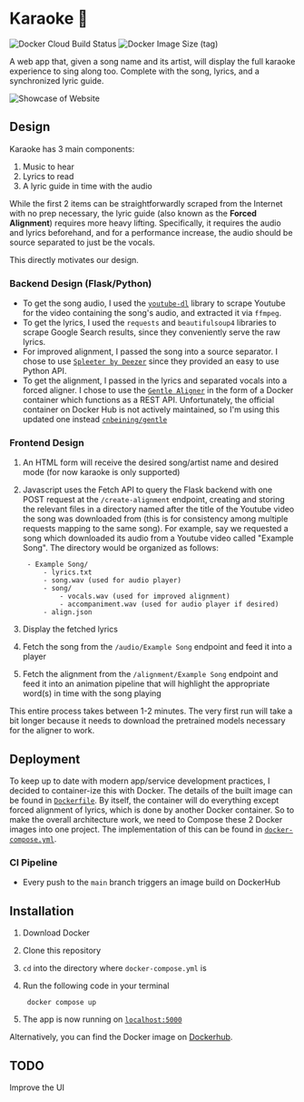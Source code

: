 Karaoke 🎤
=====

![Docker Cloud Build Status](https://img.shields.io/docker/cloud/build/seanfarhat/karaoke) ![Docker Image Size (tag)](https://img.shields.io/docker/image-size/seanfarhat/karaoke/latest)

A web app that, given a song name and its artist, will display the full karaoke experience to sing along too. Complete with the song, lyrics, and a synchronized lyric guide.


![Showcase of Website](./showcase.gif)

Design
----

Karaoke has 3 main components:

1. Music to hear
2. Lyrics to read
3. A lyric guide in time with the audio

While the first 2 items can be straightforwardly scraped from the Internet with no prep necessary, the lyric guide (also known as the **Forced Alignment**) requires more heavy lifting. Specifically, it requires the audio and lyrics beforehand, and for a performance increase, the audio should be source separated to just be the vocals.

This directly motivates our design.

### Backend Design (Flask/Python)

- To get the song audio, I used the [`youtube-dl`](https://github.com/ytdl-org/youtube-dl) library to scrape Youtube for the video containing the song's audio, and extracted it via `ffmpeg`.
- To get the lyrics, I used the `requests` and `beautifulsoup4` libraries to scrape Google Search results, since they conveniently serve the raw lyrics.
- For improved alignment, I passed the song into a source separator. I chose to use [`Spleeter by Deezer`](https://github.com/deezer/spleeter) since they provided an easy to use Python API.
- To get the alignment, I passed in the lyrics and separated vocals into a forced aligner. I chose to use the [`Gentle Aligner`](https://github.com/lowerquality/gentle) in the form of a Docker container which functions as a REST API. Unfortunately, the official container on Docker Hub is not actively maintained, so I'm using this updated one instead [`cnbeining/gentle`](https://hub.docker.com/r/cnbeining/gentle)

### Frontend Design

1. An HTML form will receive the desired song/artist name and desired mode (for now karaoke is only supported)
2. Javascript uses the Fetch API to query the Flask backend with one POST request at the `/create-alignment` endpoint, creating and storing the relevant files in a directory named after the title of the Youtube video the song was downloaded from (this is for consistency among multiple requests mapping to the same song). For example, say we requested a song which downloaded its audio from a Youtube video called "Example Song". The directory would be organized as follows:

        - Example Song/
            - lyrics.txt
            - song.wav (used for audio player)
            - song/
                - vocals.wav (used for improved alignment)
                - accompaniment.wav (used for audio player if desired)
            - align.json

3. Display the fetched lyrics
4. Fetch the song from the `/audio/Example Song` endpoint and feed it into a player 
5. Fetch the alignment from the `/alignment/Example Song` endpoint and feed it into an animation pipeline that will highlight the appropriate word(s) in time with the song playing

This entire process takes between 1-2 minutes. The very first run will take a bit longer because it needs to download the pretrained models necessary for the aligner to work.

Deployment
----

To keep up to date with modern app/service development practices, I decided to container-ize this with Docker. The details of the built image can be found in [`Dockerfile`](https://github.com/sfarhat/Karaoke/blob/main/Dockerfile). By itself, the container will do everything except forced alignment of lyrics, which is done by another Docker container. So to make the overall architecture work, we need to Compose these 2 Docker images into one project. The implementation of this can be found in [`docker-compose.yml`](https://github.com/sfarhat/Karaoke/blob/main/docker-compose.yml).

### CI Pipeline
- Every push to the `main` branch triggers an image build on DockerHub

Installation
----

1. Download Docker
2. Clone this repository
3. `cd` into the directory where `docker-compose.yml` is
4. Run the following code in your terminal

        docker compose up
        
5. The app is now running on [`localhost:5000`](http://localhost:5000)

Alternatively, you can find the Docker image on [Dockerhub](https://hub.docker.com/r/seanfarhat/karaoke).

TODO
-----

Improve the UI